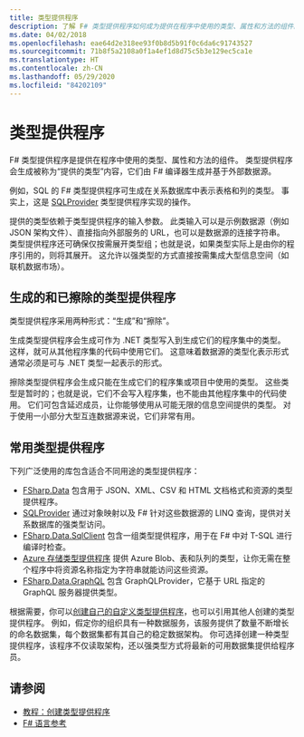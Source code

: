 ```yaml
---
title: 类型提供程序
description: 了解 F# 类型提供程序如何成为提供在程序中使用的类型、属性和方法的组件。
ms.date: 04/02/2018
ms.openlocfilehash: eae64d2e318ee93f0b8d5b91f0c6da6c91743527
ms.sourcegitcommit: 71b8f5a2108a0f1a4ef1d8d75c5b3e129ec5ca1e
ms.translationtype: HT
ms.contentlocale: zh-CN
ms.lasthandoff: 05/29/2020
ms.locfileid: "84202109"
---
```

# <a name="type-providers"></a>类型提供程序

F# 类型提供程序是提供在程序中使用的类型、属性和方法的组件。 类型提供程序会生成被称为“提供的类型”内容，它们由 F# 编译器生成并基于外部数据源。

例如，SQL 的 F# 类型提供程序可生成在关系数据库中表示表格和列的类型。 事实上，这是 [SQLProvider](https://fsprojects.github.io/SQLProvider/) 类型提供程序实现的操作。

提供的类型依赖于类型提供程序的输入参数。 此类输入可以是示例数据源（例如 JSON 架构文件）、直接指向外部服务的 URL，也可以是数据源的连接字符串。 类型提供程序还可确保仅按需展开类型组；也就是说，如果类型实际上是由你的程序引用的，则将其展开。 这允许以强类型的方式直接按需集成大型信息空间（如联机数据市场）。

## <a name="generative-and-erased-type-providers"></a>生成的和已擦除的类型提供程序

类型提供程序采用两种形式：“生成”和“擦除”。

生成类型提供程序会生成可作为 .NET 类型写入到生成它们的程序集中的类型。 这样，就可从其他程序集的代码中使用它们。 这意味着数据源的类型化表示形式通常必须是可与 .NET 类型一起表示的形式。

擦除类型提供程序会生成只能在生成它们的程序集或项目中使用的类型。 这些类型是暂时的；也就是说，它们不会写入程序集，也不能由其他程序集中的代码使用。 它们可包含延迟成员，让你能够使用从可能无限的信息空间提供的类型。 对于使用一小部分大型互连数据源来说，它们非常有用。

## <a name="commonly-used-type-providers"></a>常用类型提供程序

下列广泛使用的库包含适合不同用途的类型提供程序：

- [FSharp.Data](https://fsharp.github.io/FSharp.Data/) 包含用于 JSON、XML、CSV 和 HTML 文档格式和资源的类型提供程序。
- [SQLProvider](https://fsprojects.github.io/SQLProvider/) 通过对象映射以及 F# 针对这些数据源的 LINQ 查询，提供对关系数据库的强类型访问。
- [FSharp.Data.SqlClient](https://fsprojects.github.io/FSharp.Data.SqlClient/) 包含一组类型提供程序，用于在 F# 中对 T-SQL 进行编译时检查。
- [Azure 存储类型提供程序](https://fsprojects.github.io/AzureStorageTypeProvider/) 提供 Azure Blob、表和队列的类型，让你无需在整个程序中将资源名称指定为字符串就能访问这些资源。
- [FSharp.Data.GraphQL](https://fsprojects.github.io/FSharp.Data.GraphQL/index.html) 包含 GraphQLProvider，它基于 URL 指定的 GraphQL 服务器提供类型。

根据需要，你可以[创建自己的自定义类型提供程序](creating-a-type-provider.md)，也可以引用其他人创建的类型提供程序。 例如，假定你的组织具有一种数据服务，该服务提供了数量不断增长的命名数据集，每个数据集都有其自己的稳定数据架构。 你可选择创建一种类型提供程序，该程序不仅读取架构，还以强类型方式将最新的可用数据集提供给程序员。

## <a name="see-also"></a>请参阅

- [教程：创建类型提供程序](creating-a-type-provider.md)
- [F# 语言参考](../../language-reference/index.md)
